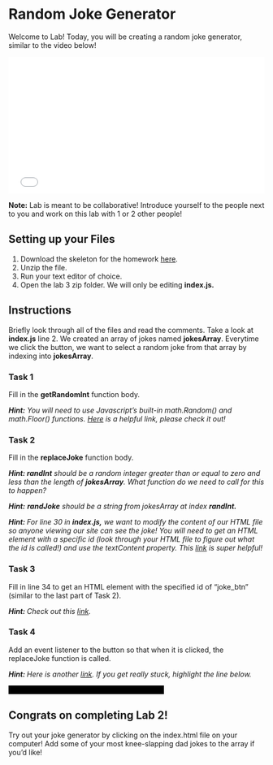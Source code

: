 # Random Joke Generator

Welcome to Lab! Today, you will be creating a random joke generator, similar to the video below! 

<div style="position: relative; padding-bottom: 53.59375000000001%; height: 0;"><iframe src="/assets/lab2/lab2demo.mp4" frameborder="0" webkitallowfullscreen mozallowfullscreen allowfullscreen style="position: absolute; top: 0; left: 0; width: 100%; height: 100%;"></iframe></div>

<strong>Note:</strong> Lab is meant to be collaborative! Introduce yourself to the people next to you and work on this lab with 1 or 2 other people!

## Setting up your Files
<ol>
  <li>Download the skeleton for the homework <a href="./assets/lab2/lab2-skeleton.zip" download>here</a>. </li>
  <li>Unzip the file.</li>
  <li>Run your text editor of choice. </li>
  <li>Open the lab 3 zip folder. We will only be editing <strong>index.js.</strong></li>
</ol>

## Instructions

Briefly look through all of the files and read the comments. Take a look at <strong>index.js</strong> line 2. We created an array of jokes named <strong>jokesArray</strong>. Everytime we click the button, we want to select a random joke from that array by indexing into <strong>jokesArray</strong>. 

### <strong>Task 1</strong>
Fill in the <strong>getRandomInt</strong> function body. 

_<strong>Hint:</strong> You will need to use Javascript’s built-in math.Random() and math.Floor() functions. [Here](https://www.w3schools.com/js/js_random.asp) is a helpful link, please check it out!_

### <strong>Task 2</strong>
Fill in the <strong>replaceJoke</strong> function body. 

_<strong>Hint: </strong> <strong>randInt</strong> should be a random integer greater than or equal to zero and less than the length of <strong>jokesArray</strong>. What function do we need to call for this to happen?_

_<strong>Hint:</strong> <strong>randJoke</strong> should be a string from jokesArray at index <strong>randInt.</strong>_

_<strong>Hint: </strong> For line 30 in <strong>index.js,</strong> we want to modify the content of our HTML file so anyone viewing our site can see the joke! You will need to get an HTML element with a specific id (look through your HTML file to figure out what the id is called!) and use the textContent property. This [link](https://www.w3schools.com/jsref/prop_node_textcontent.asp) is super helpful!_

### <strong>Task 3</strong>
Fill in line 34 to get an HTML element with the specified id of “joke_btn” (similar to the last part of Task 2).

_<strong>Hint: </strong> Check out this [link](https://www.w3schools.com/jsref/met_document_getelementbyid.asp)._

### <strong>Task 4</strong>
Add an event listener to the button so that when it is clicked, the replaceJoke function is called. 

_<strong>Hint: </strong> Here is another [link](https://www.w3schools.com/js/js_htmldom_eventlistener.asp). If you get really stuck, highlight the line below._

<span style="color:black; background-color:black;">button.addEventListener(“click”, replaceJoke);</span>

## Congrats on completing Lab 2!
Try out your joke generator by clicking on the index.html file on your computer! Add some of your most knee-slapping dad jokes to the array if you’d like!

